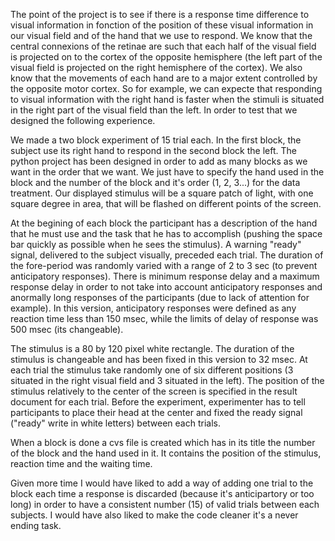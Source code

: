 The point of the project is to see if there is a response time difference to visual information in fonction of the position of these visual information in our visual field and of 
the hand that we use to respond. We know that the central connexions of the retinae are such that each half of the visual field is projected on to the cortex of the opposite
hemisphere (the left part of the visual field is projected on the right hemisphere of the cortex). We also know that the movements of each hand are to a major extent controlled by
the opposite motor cortex. So for example, we can expecte that responding to visual information with the right hand is faster when the stimuli is situated in the right part of the 
visual field than the left. In order to test that we designed the following experience.

We made a two block experiment of 15 trial each. In the first block, the subject use its right hand to respond in the second block the left. The python project has been designed 
in order to add as many blocks as we want in the order that we want. We just have to specify the hand used in the block and the number of the block and it's order (1, 2, 3...) for 
the data treatment. Our displayed stimulus will be a square patch of light, with one square degree in area, that will be flashed on different points of the screen.

At the begining of each block the participant has a description of the hand that he must use and the task that he has to accomplish (pushing the space bar quickly as possible when 
he sees the stimulus). A warning "ready" signal, delivered to the subject visually, preceded each trial. The duration of the fore-period was randomly varied with a range of 2 to 3 
sec (to prevent anticipatory responses). There is minimum response delay and a maximum response delay in order to not take into account anticipatory responses and anormally long responses of the participants (due to 
lack of attention for example). In this version, anticipatory responses were defined as any reaction time less than 150 msec, while the limits of delay of response was 500 msec 
(its changeable).

The stimulus is a 80 by 120 pixel white rectangle. The duration of the stimulus is changeable and has been fixed in this version to 32 msec. At each trial the stimulus take 
randomly one of six different positions (3 situated in the right visual field and 3 situated in the left). The position of the stimulus relatively to the center of the screen is 
specified in the result document for each trial. Before the experiment, experimenter has to tell participants to place their head at the center and fixed the ready signal ("ready" 
write in white letters) between each trials.

When a block is done a cvs file is created which has in its title the number of the block and the hand used in it. It contains the position of the stimulus, reaction time and the 
waiting time.

Given more time I would have liked to add a way of adding one trial to the block each time a response is discarded (because it's anticipartory or too long) in order to have a consistent number (15) of valid trials between each subjects. I would have also liked to make the code cleaner it's a never ending task.
